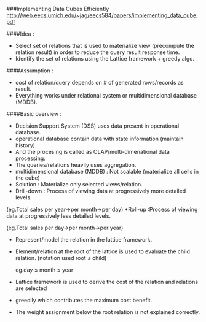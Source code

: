 ###Implementing Data Cubes Efficiently  http://web.eecs.umich.edu/~jag/eecs584/papers/implementing_data_cube.pdf

####Idea : 
* Select set of relations that is used to materialize view (precompute the relation result)
in order to reduce the query result response time.
* Identify the set of relations using the Lattice framework + greedy algo.

####Assumption :
* cost of relation/query depends on # of generated rows/records as result.
* Everything works under relational system or multidimensional database (MDDB).

####Basic overview :
* Decision Support System (DSS) uses data present in operational database.
* operational database contain data with state information (maintain history).
* And the procesing is called as OLAP/multi-dimenational data processing.
* The queries/relations heavily uses aggregation.
* multidimensional database (MDDB) : Not scalable (materialize all cells in the cube)
* Solution : Materialize only selected views/relation.
* Drill-down : Process of viewing data at progressively more detailed levels.
 
(eg.Total sales per year->per month->per day)
*Roll-up :Process of viewing data at progressively less detailed levels.

(eg.Total sales per day->per month->per year)

* Represent/model the relation in the lattice framework.
* Element/relation at the root of the lattice is used to evaluate the child relation. (notation used root ≤ child)
    
    eg.day ≤ month ≤ year 
* Lattice framework is used to derive the cost of the relation and relations are selected 
* greedily which contributes the maximum cost benefit.

* The weight assignment below the root relation is not explained correctly.
